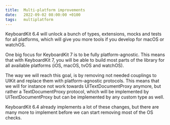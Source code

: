 ```yaml
---
title:  Multi-platform improvements
date:   2022-09-02 08:00:00 +0100
tags:   multiplatform
---
```


KeyboardKit 6.4 will unlock a bunch of types, extensions, mocks and tests for all platforms, which will give you more tools if you develop for macOS or watchOS.

One big focus for KeyboardKit 7 is to be fully platform-agnostic. This means that with KeyboardKit 7, you will be able to build most parts of the library for all available platforms (iOS, macOS, tvOS and watchOS).

The way we will reach this goal, is by removing not needed couplings to UIKit and replace them with platform-agnostic protocols. This means that we will for instance not work towards UITextDocumentProxy anymore, but rather a TextDocumentProxy protocol, which will be implemented by UITextDocumentProxy but can be implemented by any custom type as well.

KeyboardKit 6.4 already implements a lot of these changes, but there are many more to implement before we can start removing most of the OS checks.